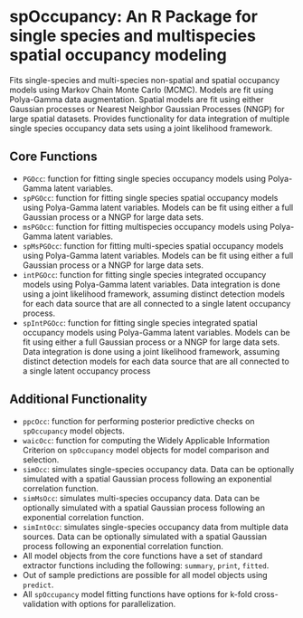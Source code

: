 # spOccupancy: An R Package for single species and multispecies spatial occupancy modeling

Fits single-species and multi-species non-spatial and spatial occupancy models using Markov Chain Monte Carlo (MCMC). Models are fit using Polya-Gamma data augmentation. Spatial models are fit using either Gaussian processes or Nearest Neighbor Gaussian Processes (NNGP) for large spatial datasets. Provides functionality for data integration of multiple single species occupancy data sets using a joint likelihood framework. 

## Core Functions 

+ `PGOcc`: function for fitting single species occupancy models using Polya-Gamma latent variables. 
+ `spPGOcc`: function for fitting single species spatial occupancy models using Polya-Gamma latent variables. Models can be fit using either a full Gaussian process or a NNGP for large data sets.
+ `msPGOcc`: function for fitting multispecies occupancy models using Polya-Gamma latent variables.
+ `spMsPGOcc`: function for fitting multi-species spatial occupancy models using Polya-Gamma latent variables. Models can be fit using either a full Gaussian process or a NNGP for large data sets.
+ `intPGOcc`: function for fitting single species integrated occupancy models using Polya-Gamma latent variables. Data integration is done using a joint likelihood framework, assuming distinct detection models for each data source that are all connected to a single latent occupancy process.
+ `spIntPGOcc`: function for fitting single species integrated spatial occupancy models using Polya-Gamma latent variables. Models can be fit using either a full Gaussian process or a NNGP for large data sets. Data integration is done using a joint likelihood framework, assuming distinct detection models for each data source that are all connected to a single latent occupancy process

## Additional Functionality

+ `ppcOcc`: function for performing posterior predictive checks on `spOccupancy` model objects.
+ `waicOcc`: function for computing the Widely Applicable Information Criterion on `spOccupancy` model objects for model comparison and selection.
+ `simOcc`: simulates single-species occupancy data. Data can be optionally simulated with a spatial Gaussian process following an exponential correlation function. 
+ `simMsOcc`: simulates multi-species occupancy data. Data can be optionally simulated with a spatial Gaussian process following an exponential correlation function.
+ `simIntOcc`: simulates single-species occupancy data from multiple data sources. Data can be optionally simulated with a spatial Gaussian process following an exponential correlation function.
+ All model objects from the core functions have a set of standard extractor functions including the following: `summary`, `print`, `fitted`. 
+ Out of sample predictions are possible for all model objects using `predict`. 
+ All `spOccupancy` model fitting functions have options for k-fold cross-validation with options for parallelization.
